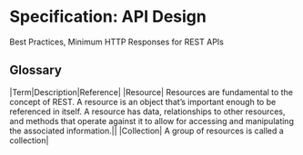 
# Specification: API Design
Best Practices, Minimum HTTP Responses for REST APIs

## Glossary

|Term|Description|Reference|
|Resource| Resources are fundamental to the concept of REST. A resource is an object that’s important enough to be referenced in itself. A resource has data, relationships to other resources, and methods that operate against it to allow for accessing and manipulating the associated information.||
|Collection| A group of resources is called a collection|



